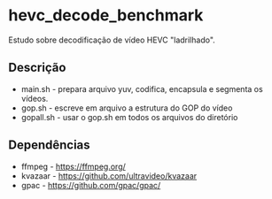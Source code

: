 # hevc_decode_benchmark

Estudo sobre decodificação de vídeo HEVC "ladrilhado".

## Descrição

- main.sh - prepara arquivo yuv, codifica, encapsula e segmenta os vídeos.
- gop.sh - escreve em arquivo a estrutura do GOP do vídeo
- gopall.sh - usar o gop.sh em todos os arquivos do diretório

## Dependências

- ffmpeg - https://ffmpeg.org/
- kvazaar - https://github.com/ultravideo/kvazaar
- gpac - https://github.com/gpac/gpac/
